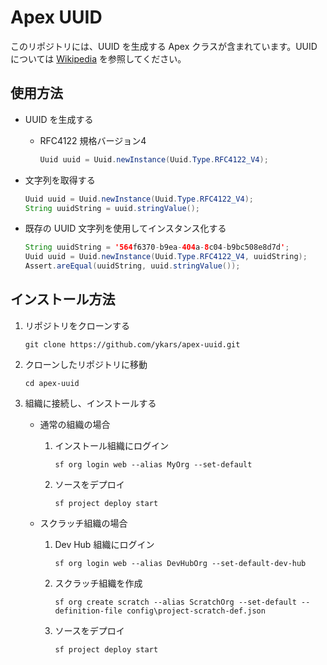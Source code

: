# Apex UUID

このリポジトリには、UUID を生成する Apex クラスが含まれています。UUID については [Wikipedia](https://ja.wikipedia.org/wiki/UUID) を参照してください。

## 使用方法

- UUID を生成する

    - RFC4122 規格バージョン4

        ```java
        Uuid uuid = Uuid.newInstance(Uuid.Type.RFC4122_V4);
        ```

- 文字列を取得する

    ```java
    Uuid uuid = Uuid.newInstance(Uuid.Type.RFC4122_V4);
    String uuidString = uuid.stringValue();
    ```

- 既存の UUID 文字列を使用してインスタンス化する

    ```java
    String uuidString = '564f6370-b9ea-404a-8c04-b9bc508e8d7d';
    Uuid uuid = Uuid.newInstance(Uuid.Type.RFC4122_V4, uuidString);
    Assert.areEqual(uuidString, uuid.stringValue());
    ```

## インストール方法

1. リポジトリをクローンする

    ```
    git clone https://github.com/ykars/apex-uuid.git
    ```

2. クローンしたリポジトリに移動

    ```
    cd apex-uuid
    ```

3. 組織に接続し、インストールする

    - 通常の組織の場合

        1. インストール組織にログイン

            ```
            sf org login web --alias MyOrg --set-default
            ```

        2. ソースをデプロイ

            ```
            sf project deploy start
            ```

    - スクラッチ組織の場合

        1. Dev Hub 組織にログイン

            ```
            sf org login web --alias DevHubOrg --set-default-dev-hub
            ```

        2. スクラッチ組織を作成

            ```
            sf org create scratch --alias ScratchOrg --set-default --definition-file config\project-scratch-def.json
            ```

        3. ソースをデプロイ

            ```
            sf project deploy start
            ```
